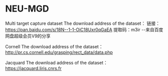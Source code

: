# NEU-MGD
Multi target capture dataset
The download address of the dataset：
链接：https://pan.baidu.com/s/18N--1-1-OiC18Uxr0qGaEA 
提取码：m3ir 
--来自百度网盘超级会员V9的分享

Cornell The download address of the dataset：
http://pr.cs.cornell.edu/grasping/rect_data/data.php

Jacquard The download address of the dataset：
https://jacquard.liris.cnrs.fr
